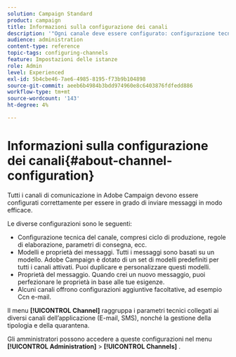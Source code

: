 ```yaml
---
solution: Campaign Standard
product: campaign
title: Informazioni sulla configurazione dei canali
description: '"Ogni canale deve essere configurato: configurazione tecnica, proprietà dei messaggi e modelli."'
audience: administration
content-type: reference
topic-tags: configuring-channels
feature: Impostazioni delle istanze
role: Admin
level: Experienced
exl-id: 5b4cbe46-7ae6-4985-8195-f73b9b104898
source-git-commit: aeeb6b4984b3bdd974960e8c6403876fdfedd886
workflow-type: tm+mt
source-wordcount: '143'
ht-degree: 4%

---
```


# Informazioni sulla configurazione dei canali{#about-channel-configuration}

Tutti i canali di comunicazione in Adobe Campaign devono essere configurati correttamente per essere in grado di inviare messaggi in modo efficace.

Le diverse configurazioni sono le seguenti:

* Configurazione tecnica del canale, compresi ciclo di produzione, regole di elaborazione, parametri di consegna, ecc.
* Modelli e proprietà dei messaggi. Tutti i messaggi sono basati su un modello. Adobe Campaign è dotato di un set di modelli predefiniti per tutti i canali attivati. Puoi duplicare e personalizzare questi modelli.
* Proprietà del messaggio. Quando crei un nuovo messaggio, puoi perfezionare le proprietà in base alle tue esigenze.
* Alcuni canali offrono configurazioni aggiuntive facoltative, ad esempio Ccn e-mail.

Il menu **[!UICONTROL Channel]** raggruppa i parametri tecnici collegati ai diversi canali dell’applicazione (E-mail, SMS), nonché la gestione della tipologia e della quarantena.

Gli amministratori possono accedere a queste configurazioni nel menu **[!UICONTROL Administration]** > **[!UICONTROL Channels]** .
